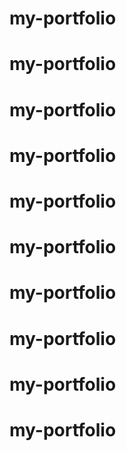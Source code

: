 # my-portfolio
# my-portfolio
# my-portfolio
# my-portfolio
# my-portfolio
# my-portfolio
# my-portfolio
# my-portfolio
# my-portfolio
# my-portfolio
